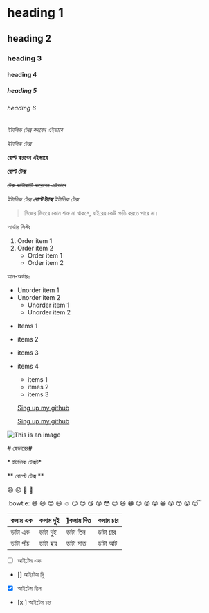 # heading 1
## heading 2
### heading 3
#### heading 4
##### heading 5
###### heading 6

*ইটালিক টেক্স করবেন এইভাবে*

_ইটালিক টেক্স_

**বোল্ট করবেন এইভাবে**

__বোল্ট টেক্স__

~~টেক্স কাটাকাটি করেবেন এইভাবে~~

*ইটালিক টেক্স **বোল্ট ট্যাক্স** ইটালিক টেক্স*


> নিজের ভিতরে কোন শত্রু না থাকলে, বাইরের কেউ ক্ষতি করতে পারে না।

আর্ডার লিস্টঃ
1. Order item 1
2. Order item 2
   * Order item 1
   * Order item 2
   
আন-অর্ডারঃ
* Unorder item 1
* Unorder item 2
  * Unorder item 1
  * Unorder item 2
- Items 1
- items 2
- items 3
- items 4
  - items 1
  - itmes 2
  - items 3
  
  [Sing up my github](https://github.com/salahuddinjony)
  
  
  [Sing up my github](https://github.com/salahuddinjon,"with.me")
  
  
![This is an image](http://mikemclin.net/mmwp/wp-content/uploads/2013/03/markdown-syntax-laguage.png)


\# হেডারের\#

\* ইটালিক টেক্সট\*

\** বোল্টে টেক্স \**


:smile: :angry: :rocket: :car: 


:bowtie:
:smile:
:laughing:
:blush:
:smiley:
:relaxed:
:smirk:
:heart_eyes:
:kissing_heart:
:kissing_closed_eyes:
:flushed:
:relieved:
:satisfied:
:grin:
:wink:
:stuck_out_tongue_winking_eye:
:stuck_out_tongue_closed_eyes:
:grinning:
:kissing:
:kissing_smiling_eyes:
:stuck_out_tongue:
:sleeping:

কলাম এক | কলাম দুই | ]কলাম দিত | কলাম চার
------------ | ------------ | ------------ | ------------
ডাটা এক | ডাটা দুই | ডাটা তিন | ডাটা চার
ডাটা পাঁচ | ডাটা ছয় | ডাটা সাত | ডাটা আট


- [ ] আইটেম এক
- [] আইটেম দুি
- [x] আইটেম তিন
- [x ] আইটেম চার

